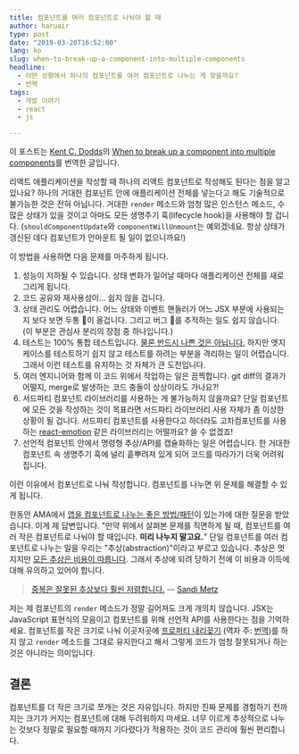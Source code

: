 ```yaml
---
title: 컴포넌트를 여러 컴포넌트로 나눠야 할 때
author: haruair
type: post
date: "2019-03-20T16:52:00"
lang: ko
slug: when-to-break-up-a-component-into-multiple-components
headline:
  - 어떤 상황에서 하나의 컴포넌트를 여러 컴포넌트로 나누는 게 맞을까요?
  - 번역
tags:
  - 개발 이야기
  - react
  - js

---
```


<div class="translation-note">

이 포스트는 [Kent C. Dodds](https://twitter.com/kentcdodds)의 [When to break up a component into multiple components](https://kentcdodds.com/blog/when-to-break-up-a-component-into-multiple-components)를 번역한 글입니다.

</div>

리액트 애플리케이션을 작성할 때 하나의 리액트 컴포넌트로 작성해도 된다는 점을 알고 있나요? 하나의 거대한 컴포넌트 안에 애플리케이션 전체를 넣는다고 해도 기술적으로 불가능한 것은 전혀 아닙니다. 거대한 `render` 메소드와 엄청 많은 인스턴스 메소드, 수많은 상태가 있을 것이고 아마도 모든 생명주기 훅(lifecycle hook)을 사용해야 할 겁니다. (`shouldComponentUpdate`와 `componentWillUnmount`는 예외겠네요. 항상 상태가 갱신된 데다 컴포넌트가 언마운트 될 일이 없으니까요!)

이 방법을 사용하면 다음 문제를 마주하게 됩니다.

1.  성능이 저하될 수 있습니다. 상태 변화가 일어날 때마다 애플리케이션 전체를 새로 그리게 됩니다.
2.  코드 공유와 재사용성이... 쉽지 않을 겁니다.
3.  상태 관리도 어렵습니다. 어느 상태와 이벤트 핸들러가 어느 JSX 부분에 사용되는지 보다 보면 두통 😬이 올겁니다. 그리고 버그 🐜를 추적하는 일도 쉽지 않습니다. (이 부분은 관심사 분리의 장점 중 하나입니다.)
4.  테스트는 100% 통합 테스트입니다. [물론 반드시 나쁜 것은 아닙니다.](http://kcd.im/write-tests) 하지만 엣지 케이스를 테스트하기 쉽지 않고 테스트를 하려는 부분을 격리하는 일이 어렵습니다. 그래서 이런 테스트를 유지하는 것 자체가 큰 도전입니다.
5.  여러 엔지니어와 함께 이 코드 위에서 작업하는 일은 끔찍합니다. git diff의 결과가 어떨지, merge로 발생하는 코드 충돌이 상상이라도 가나요?!
6.  서드파티 컴포넌트 라이브러리를 사용하는 게 불가능하지 않을까요? 단일 컴포넌트에 모든 것을 작성하는 것이 목표라면 서드파티 라이브러리 사용 자체가 좀 이상한 상황이 될 겁니다. 서드파티 컴포넌트를 사용한다고 하더라도 고차컴포넌트를 사용하는 [react-emotion](https://emotion.sh/) 같은 라이브러리는 어떨까요? 쓸 수 없겠죠!
7.  선언적 컴포넌트 안에서 명령형 추상/API를 캡슐화하는 일은 어렵습니다. 한 거대한 컴포넌트 속 생명주기 훅에 널리 흩뿌려져 있게 되어 코드를 따라가기 더욱 어려워집니다.

이런 이유에서 컴포넌트로 나눠 작성합니다. 컴포넌트를 나누면 위 문제를 해결할 수 있게 됩니다.

한동안 AMA에서 [앱을 컴포넌트로 나누는 좋은 방법/패턴](https://github.com/kentcdodds/ama/issues/399)이 있는가에 대한 질문을 받았습니다. 이게 제 답변입니다. "만약 위에서 살펴본 문제를 직면하게 될 때, 컴포넌트를 여러 작은 컴포넌트로 나눠야 할 때입니다. **미리 나누지 말고요.**" 단일 컴포넌트를 여러 컴포넌트로 나누는 일을 우리는 "추상(abstraction)"이라고 부르고 있습니다. 추상은 멋지지만 [모든 추상은 비용이 따릅니다](http://kcd.im/how-to-react). 그래서 추상에 되려 당하기 전에 이 비용과 이득에 대해 유의하고 있어야 합니다.

> [중복은 잘못된 추상보다 훨씬 저렴합니다.](https://www.sandimetz.com/blog/2016/1/20/the-wrong-abstraction) — [Sandi Metz](https://twitter.com/sandimetz)

저는 제 컴포넌트의 `render` 메소드가 정말 길어져도 크게 개의치 않습니다. JSX는 JavaScript 표현식의 모음이고 컴포넌트를 위해 선언적 API를 사용한다는 점을 기억하세요. 컴포넌트를 작은 크기로 나눠 이곳저곳에 [프로퍼티 내리꽂기](http://kcd.im/prop-drilling) (역자 주: [번역](https://edykim.com/ko/post/prop-drilling/))를 하지 않고 `render` 메소드를 그대로 유지한다고 해서 그렇게 코드가 엄청 잘못되거나 하는 것은 아니라는 의미입니다.

## 결론

컴포넌트를 더 작은 크기로 쪼개는 것은 자유입니다. 하지만 진짜 문제를 경험하기 전까지는 크기가 커지는 컴포넌트에 대해 두려워하지 마세요. 너무 이르게 추상적으로 나누는 것보다 정말로 필요할 때까지 기다렸다가 적용하는 것이 코드 관리에 훨씬 편리합니다.
